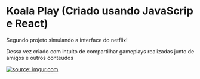 # Koala Play  (Criado usando JavaScrip e React)

Segundo projeto simulando a interface do netflix! 

Dessa vez criado com intuito de compartilhar gameplays realizadas junto de amigos e outros conteudos


<a href="https://imgur.com/mxYqamb"><img src="https://i.imgur.com/mxYqamb.jpg" title="source: imgur.com" /></a>
